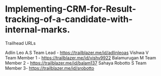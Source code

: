 # Implementing-CRM-for-Result-tracking-of-a-candidate-with-internal-marks.

Trailhead URLs

 Adlin Leo A.S Team Lead - https://trailblazer.me/id/adlinleoas
 Vishwa V Team Member 1 - https://trailblazer.me/id/vishv9922
 Balamurugan M Team Member 2 - https://trailblazer.me/id/balam137
 Sahaya Robotto S Team Member 3- https://trailblazer.me/id/srobotto
 
